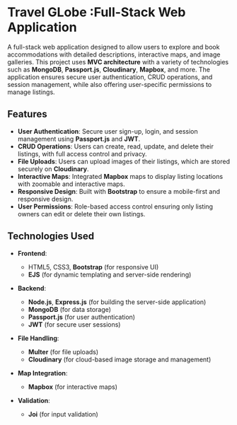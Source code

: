 #  Travel GLobe :Full-Stack Web Application 

A full-stack web application designed to allow users to explore and book accommodations with detailed descriptions, interactive maps, and image galleries. This project uses **MVC architecture** with a variety of technologies such as **MongoDB**, **Passport.js**, **Cloudinary**, **Mapbox**, and more. The application ensures secure user authentication, CRUD operations, and session management, while also offering user-specific permissions to manage listings.

## Features

- **User Authentication**: Secure user sign-up, login, and session management using **Passport.js** and **JWT**.
- **CRUD Operations**: Users can create, read, update, and delete their listings, with full access control and privacy.
- **File Uploads**: Users can upload images of their listings, which are stored securely on **Cloudinary**.
- **Interactive Maps**: Integrated **Mapbox** maps to display listing locations with zoomable and interactive maps.
- **Responsive Design**: Built with **Bootstrap** to ensure a mobile-first and responsive design.
- **User Permissions**: Role-based access control ensuring only listing owners can edit or delete their own listings.

## Technologies Used

- **Frontend**:
  - HTML5, CSS3, **Bootstrap** (for responsive UI)
  - **EJS** (for dynamic templating and server-side rendering)
  
- **Backend**:
  - **Node.js**, **Express.js** (for building the server-side application)
  - **MongoDB** (for data storage)
  - **Passport.js** (for user authentication)
  - **JWT** (for secure user sessions)

- **File Handling**:
  - **Multer** (for file uploads)
  - **Cloudinary** (for cloud-based image storage and management)

- **Map Integration**:
  - **Mapbox** (for interactive maps)

- **Validation**:
  - **Joi** (for input validation)


